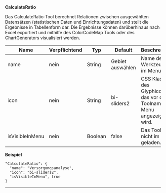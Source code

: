 **CalculateRatio**

Das CalculateRatio-Tool berechnet Relationen zwischen ausgewählten Datensätzen (statistischen Daten und Einrichtungsdaten) und stellt die Ergebnisse in Tabellenform dar. Die Ergebnisse können darüberhinaus nach Excel exportiert und mithilfe des ColorCodeMap Tools oder des ChartGenerators visualisiert werden.

|Name|Verpflichtend|Typ|Default|Beschreibung|
|----|-------------|---|-------|------------|
|name|nein|String|Gebiet auswählen|Name des Werkzeuges im Menu.|
|icon|nein|String|bi-sliders2|CSS Klasse des Glyphicons, das vor dem Toolnamen im Menu angezeigt wird.|
|isVisibleInMenu|nein|Boolean|false|Das Tool wird nicht im Menü geladen.|

**Beispiel**
```
"CalculateRatio": {
  "name": "Versorgungsanalyse",
  "icon": "bi-sliders2",
  "isVisibleInMenu", true
}
```

***
